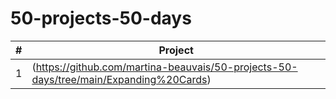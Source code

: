 # 50-projects-50-days

| # | Project |
|---|---------|
| 1 | (https://github.com/martina-beauvais/50-projects-50-days/tree/main/Expanding%20Cards) |
